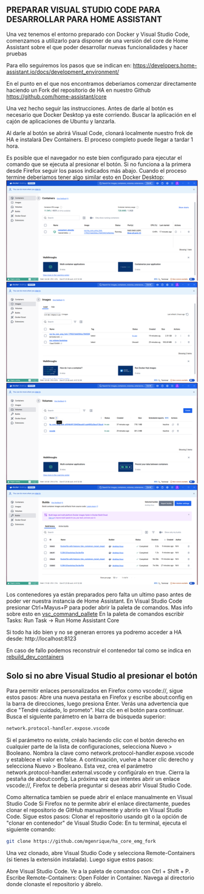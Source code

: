 ## PREPARAR VISUAL STUDIO CODE PARA DESARROLLAR PARA HOME ASSISTANT
Una vez tenemos el entorno preparado con Docker y Visual Studio Code, comenzamos a utilizarlo para disponer de una versión del core de Home Assistant sobre el que poder desarrollar nuevas funcionalidades y hacer pruebas

Para ello seguiremos los pasos que se indican en:
https://developers.home-assistant.io/docs/development_environment/

En el punto en el que nos encontramos deberiamos comenzar directamente haciendo un Fork del repositorio de HA en nuestro Github
https://github.com/home-assistant/core

Una vez hecho seguir las instrucciones.
Antes de darle al botón es necesario que Docker Desktop ya este corriendo. Buscar la aplicación en el cajón de aplicaciones de Ubuntu y lanzarla.

Al darle al botón se abrirá Visual Code, clonará localmente nuestro frok de HA e instalará Dev Containers. El proceso completo puede llegar a tardar 1 hora.

Es posible que el navegador no este bien configurado para ejecutar el comando que se ejecuta al presionar el botón. Si no funciona a la primera desde Firefox seguir los pasos indicados más abajo.
Cuando el proceso termine deberiamos tener algo similar esto en Docker Desktop:
![DockerDesktopHA](../images/DockerDesktopHA_C.png)
![DockerDesktopHA](../images/DockerDesktopHA_I.png)
![DockerDesktopHA](../images/DockerDesktopHA_V.png)
![DockerDesktopHA](../images/DockerDesktopHA_B.png)

Los contenedores ya están preparados pero falta un ultimo paso antes de poder ver nuestra instancia de Home Assistant.
En Visual Studio Code presionar Ctrl+Mayus+P para poder abrir la paleta de comandos. Mas info sobre esto en [vsc_command_pallete](./vsc_command_pallete.md)
En la paleta de comandos escribir Tasks: Run Task -> Run Home Assistant Core

Si todo ha ido bien y no se generan errores ya podremo acceder a HA desde:
http://localhost:8123

En caso de fallo podemos reconstruir el contenedor tal como se indica en [rebuild_dev_containers](./rebuild_dev_containers.md)
## Solo si no abre Visual Studio al presionar el botón
Para permitir enlaces personalizados en Firefox como vscode://, sigue estos pasos:
Abre una nueva pestaña en Firefox y escribe about:config en la barra de direcciones, luego presiona Enter.
Verás una advertencia que dice "Tendré cuidado, lo prometo". Haz clic en el botón para continuar.
Busca el siguiente parámetro en la barra de búsqueda superior:
````bash
network.protocol-handler.expose.vscode
````
Si el parámetro no existe, créalo haciendo clic con el botón derecho en cualquier parte de la lista de configuraciones, selecciona Nuevo > Booleano.
Nombra la clave como network.protocol-handler.expose.vscode y establece el valor en false.
A continuación, vuelve a hacer clic derecho y selecciona Nuevo > Booleano. Esta vez, crea el parámetro network.protocol-handler.external.vscode y configúralo en true.
Cierra la pestaña de about:config.
La próxima vez que intentes abrir un enlace vscode://, Firefox te debería preguntar si deseas abrir Visual Studio Code.

Como alternatica tambien se puede abrir el enlace manualmente en Visual Studio Code
Si Firefox no te permite abrir el enlace directamente, puedes clonar el repositorio de GitHub manualmente y abrirlo en Visual Studio Code. Sigue estos pasos:
Clonar el repositorio usando git o la opción de "clonar en contenedor" de Visual Studio Code:
En tu terminal, ejecuta el siguiente comando:
````bash
git clone https://github.com/mgenrique/ha_core_emg_fork
````
Una vez clonado, abre Visual Studio Code y selecciona Remote-Containers (si tienes la extensión instalada). Luego sigue estos pasos:

Abre Visual Studio Code.
Ve a la paleta de comandos con Ctrl + Shift + P.
Escribe Remote-Containers: Open Folder in Container.
Navega al directorio donde clonaste el repositorio y ábrelo.
